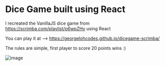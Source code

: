# Dice Game built using React

I recreated the VanillaJS dice game from https://scrimba.com/playlist/p6wpZHv using React

You can play it at --> https://georgelohcodes.github.io/dicegame-scrimba/

The rules are simple, first player to score 20 points wins :)

![image](https://user-images.githubusercontent.com/99069725/153359108-762d4b3d-1969-40aa-b4db-b72da4f58831.png)

